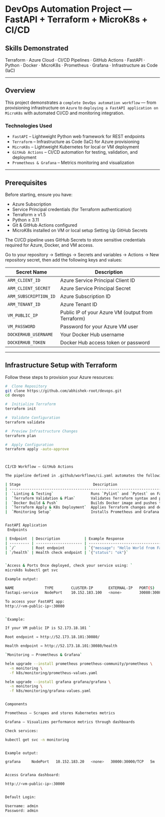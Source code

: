 # DevOps Automation Project — FastAPI + Terraform + MicroK8s + CI/CD

## Skills Demonstrated
Terraform · Azure Cloud · CI/CD Pipelines · GitHub Actions · FastAPI · Python · Docker · MicroK8s · Prometheus · Grafana · Infrastructure as Code (IaC)

---

##  Overview

This project demonstrates a `complete DevOps automation workflow` — from provisioning infrastructure on `Azure` to `deploying a FastAPI application on MicroK8s` with automated CI/CD and monitoring integration.

### Technologies Used
- `FastAPI` – Lightweight Python web framework for REST endpoints  
- `Terraform` – Infrastructure as Code (IaC) for Azure provisioning  
- `MicroK8s` – Lightweight Kubernetes for local or VM deployment  
- `GitHub Actions` – CI/CD automation for testing, validation, and deployment  
- `Prometheus & Grafana` – Metrics monitoring and visualization  

---

## Prerequisites

Before starting, ensure you have:

- Azure Subscription  
- Service Principal credentials (for Terraform authentication)  
- Terraform ≥ v1.5  
- Python ≥ 3.11  
- Git & GitHub Actions configured  
- MicroK8s installed on VM or local setup
  Setting Up GitHub Secrets

The CI/CD pipeline uses GitHub Secrets to store sensitive credentials required for Azure, Docker, and VM access.

Go to your repository → Settings → Secrets and variables → Actions → New repository secret,
then add the following keys and values:

| Secret Name           | Description                                        |
| --------------------- | -------------------------------------------------- |
| `ARM_CLIENT_ID`       | Azure Service Principal Client ID                  |
| `ARM_CLIENT_SECRET`   | Azure Service Principal Secret                     |
| `ARM_SUBSCRIPTION_ID` | Azure Subscription ID                              |
| `ARM_TENANT_ID`       | Azure Tenant ID                                    |
| `VM_PUBLIC_IP`        | Public IP of your Azure VM (output from Terraform) |
| `VM_PASSWORD`         | Password for your Azure VM user                    |
| `DOCKERHUB_USERNAME`  | Your Docker Hub username                           |
| `DOCKERHUB_TOKEN`     | Docker Hub access token or password                |

---

## Infrastructure Setup with Terraform

Follow these steps to provision your Azure resources:

```bash
#  Clone Repository
git clone https://github.com/abhishek-root/devops.git
cd devops

#  Initialize Terraform
terraform init

#  Validate Configuration
terraform validate

#  Preview Infrastructure Changes
terraform plan 

#  Apply Configuration
terraform apply -auto-approve



CI/CD Workflow — GitHub Actions

The pipeline defined in .github/workflows/ci.yaml automates the following:

| Stage                                 Description                                          |
| -------------------------------------------------------------------------------------------|
|  `Linting & Testing`                 Runs `Pylint` and `Pytest` on FastAPI code      |
|  `Terraform Validation & Plan`       Validates Terraform syntax and previews changes     |
|  `Docker Build & Push`               Builds Docker image and pushes to Docker Hub        |
|  `Terraform Apply & K8s Deployment`  Applies Terraform changes and deploys app manifests |
|  `Monitoring Setup`                  Installs Prometheus and Grafana via Helm            |


FastAPI Application
 Endpoints

| Endpoint  | Description           | Example Response                          |
| --------- | --------------------- | ----------------------------------------- |
| `/`       | Root endpoint         | `{"message": "Hello World from FastAPI"}` |
| `/health` | Health check endpoint | `{"status": "ok"}`                        |


`Access & Ports Once deployed, check your service using: `
microk8s kubectl get svc

Example output:

NAME              TYPE        CLUSTER-IP       EXTERNAL-IP   PORT(S)          AGE
fastapi-service   NodePort    10.152.183.100   <none>        30080:30080/TCP  10m

To access your FastAPI app:
http://<vm-public-ip>:30080


`Example:

If your VM public IP is 52.173.18.101 `

Root endpoint → http://52.173.18.101:30080/

Health endpoint → http://52.173.18.101:30080/health

`Monitoring — Prometheus & Grafana`

helm upgrade --install prometheus prometheus-community/prometheus \
  -n monitoring \
  -f k8s/monitoring/prometheus-values.yaml

helm upgrade --install grafana grafana/grafana \
  -n monitoring \
  -f k8s/monitoring/grafana-values.yaml


Components

Prometheus – Scrapes and stores Kubernetes metrics

Grafana – Visualizes performance metrics through dashboards

Check services:

kubectl get svc -n monitoring


Example output:

grafana     NodePort   10.152.183.20   <none>   30000:30000/TCP   5m


Access Grafana dashboard:

http://<vm-public-ip>:30000


Default Login:

Username: admin
Password: admin





